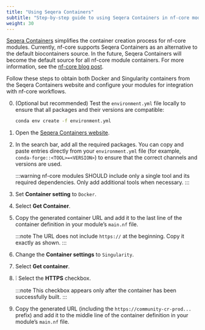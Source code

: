 ```yaml
---
title: "Using Seqera Containers"
subtitle: "Step-by-step guide to using Seqera Containers in nf-core modules"
weight: 30
---
```


[Seqera Containers](https://seqera.io/containers) simplifies the container creation process for nf-core modules.
Currently, nf-core supports Seqera Containers as an alternative to the default biocontainers source. In the future, Seqera Containers will become the default source for all nf-core module containers.
For more information, see the [nf-core blog post](https://nf-co.re/blog/2024/seqera-containers-part-1).

Follow these steps to obtain both Docker and Singularity containers from the Seqera Containers website and configure your modules for integration with nf-core workflows.

0. (Optional but recommended) Test the `environment.yml` file locally to ensure that all packages and their versions are compatible:

   ```bash
   conda env create -f environment.yml
   ```

1. Open the [Seqera Containers website](https://seqera.io/containers/).
2. In the search bar, add all the required packages. You can copy and paste entries directly from your `environment.yml` file (for example, `conda-forge::<TOOL>=<VERSION>`) to ensure that the correct channels and versions are used.

   :::warning
   nf-core modules SHOULD include only a single tool and its required dependencies.
   Only add additional tools when necessary.
   :::

3. Set **Container setting**  to `Docker`.
4. Select **Get Container**.
5. Copy the generated container URL and add it to the last line of the container definition in your module’s `main.nf` file.

    :::note
    The URL does not include `https://` at the beginning. Copy it exactly as shown.
    :::
6. Change the **Container settings** to `Singularity`.
7. Select **Get container**.
8. :grey_exclamation: Select the **HTTPS** checkbox.

    :::note
    This checkbox appears only after the container has been successfully built.
    :::
9. Copy the generated URL (including the `https://community-cr-prod...` prefix) and add it to the middle line of the container definition in your module’s `main.nf` file.
